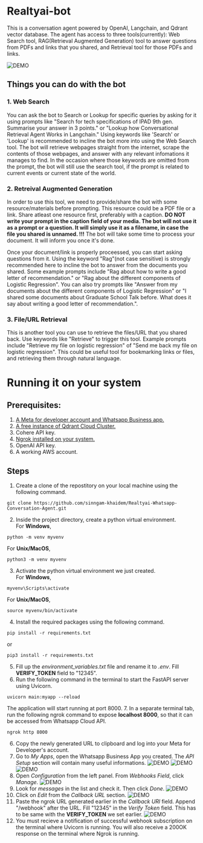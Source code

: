 # Realtyai-bot
This is a conversation agent powered by OpenAI, Langchain, and Qdrant vector database.
The agent has access to three tools(currently): Web Search tool, RAG(Retrieval Augmented Generation) tool to answer questions from PDFs and links that you shared, and  Retrieval tool for those PDFs and links.

![DEMO](Resources/diagrams/realtyai-bot.PNG)

## Things you can do with the bot
### 1. Web Search 
You can ask the bot to Search or Lookup for specific queries by asking for it using prompts like "Search for tech specifications of IPAD 9th gen. Summarise your answer in 3 points." or "Lookup how Conversational Retrieval Agent Works in Langchain." Using keywords like 'Search' or 'Lookup' is recommended to incline the bot more into using the Web Search tool. The bot will retrieve webpages straight from the internet, scrape the contents of those webpages, and answer with any relevant infomations it manages to find. In the occasion where those keywords are omitted from the prompt, the bot will still use the search tool, if the prompt is related to current events or current state of the world.

### 2. Retreival Augmented Generation
In order to use this tool, we need to provide/share the bot with some resource/materials before prompting. This resource could be a PDF file or a link. Share atleast one resource first, preferably with a caption. **DO NOT write your prompt in the caption field of your media. The bot will not use it as a prompt or a question. It will simply use it as a filename, in case the file you shared is unnamed. !!!** The bot will take some time to process your document. It will inform you once it's done.

Once your document/link is properly proceessed, you can start asking questions from it. Using the keyword "Rag"(not case sensitive) is strongly recommended here to incline the bot to answer from the documents you shared. Some example prompts include "Rag about how to write a good letter of recommendation." or "Rag about the different components of Logistic Regression". You can also try prompts like "Answer from my documents about the different components of Logistic Regression" or "I shared some documents about Graduate School Talk before. What does it say about writing a good letter of recommendation.". 

### 3. File/URL Retrieval
This is another tool you can use to retrieve the files/URL that you shared back. Use keywords like "Retrieve" to trigger this tool. Example prompts include "Retrieve my file on logistic regression" of "Send me back my file on logistic regression". This could be useful tool for bookmarking links or files, and retrieving them through natural language.

# Running it on your system
## Prerequisites:
1. [A Meta for developer account and Whatsapp Business app.](https://developers.facebook.com/docs/whatsapp/cloud-api/get-started)
2. [A free instance of Qdrant Cloud Cluster.](https://qdrant.tech/documentation/cloud/quickstart-cloud/)
3. Cohere API key.
4. [⁠Ngrok installed on your system.](https://ngrok.com/docs/getting-started/)
5. OpenAI API key.
6. ⁠A working AWS account.

## Steps
1. Create a clone of the repostitory on your local machine using the following command.
```
git clone https://github.com/sinngam-khaidem/Realtyai-Whatsapp-Conversation-Agent.git
```
2. Inside the project directory, create a python virtual environment.<br>
For **Windows**,
```
python -m venv myvenv
```
For **Unix/MacOS**,
```
python3 -m venv myvenv
```
3. Activate the python virtual environment we just created.<br>
For **Windows**,
```
myvenv\Scripts\activate
```
For **Unix/MacOS**,
```
source myvenv/bin/activate
```
4. Install the required packages using the following command.
```
pip install -r requirements.txt
```
or
```
pip3 install -r requirements.txt
```
5. Fill up the *environment_variables.txt* file and rename it to *.env*.
Fill **VERIFY_TOKEN** field to "12345".
6. Run the following command in the terminal to start the FastAPI server using Uvicorn.
```
uvicorn main:myapp --reload
```
The application will start running at port 8000.
7. In a separate terminal tab, run the following ngrok command to expose **localhost 8000**, so that it can be accessed from Whatsapp Cloud API.
```
ngrok http 8000
```
6. Copy the newly generated URL to clipboard and log into your Meta for Developer's account.
7. Go to *My Apps*, open the Whatsapp Business App you created. The *API Setup* section will contain many useful informations.
![DEMO](Resources/steps/meta-7-1.png)
![DEMO](Resources/steps/meta-7-2.png)
![DEMO](Resources/steps/meta-7-3.png)
8. Open *Configuration* from the left panel. From *Webhooks Field*, click *Manage*.
![DEMO](Resources/steps/meta-8.png)
9. Look for *messages* in the list and check it. Then click *Done*.
![DEMO](Resources/steps/meta-9.png)
10. Click on *Edit* from the *Callback URL* section.
![DEMO](Resources/steps/meta-10.png)
11. Paste the ngrok URL generated earlier in the *Callback URl* field. Append "/webhook" after the URL. Fill "12345" in the *Verify Token* field. This has to be same with the **VERIFY_TOKEN** we set earlier.
![DEMO](Resources/steps/meta-11.png)
12. You must recieve a notification of successful webhook subscription on the terminal where Uvicorn is running. You will also receive a 200OK response on the terminal where Ngrok is running.

